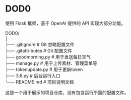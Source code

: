 # DOD0  

使用 Flask 框架，基于 OpenAI 提供的 API 实现大部分功能。

DOD0/  
│  
├── .gitignore             # Git 忽略配置文件  
├── .gitattributes         # Git 配置文件  
├── goodmorning.py         # 用于发送每日天气  
├── manage.py              # 用于上传素材、管理菜单等  
├── tokenupdate.py         # 用于更新token  
├── 3.6.py                 # 后台运行入口  
└── README.md              # 项目说明文档  

这是一个用于展示的项目仓库，没有包含运行所需的配置文件。
